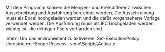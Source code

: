 Mit dem Programm können die Mengen- und Preisdifferenz zwischen Ausschreibung und Ausführung berechnet werden.
Die Ausschreibung muss als Excel hochgeladen werden und die dafür vorgehsehene Vorlage verwendet werden.
Die Ausführung muss als IFC hochgeladen werden. wichtig ist, die richtigen Psets vorhanden sind.


Intern:
Um das environement zu aktivieren:
    Set-ExecutionPolicy Unrestricted -Scope Process
    .\.venv\Scripts\Activate
